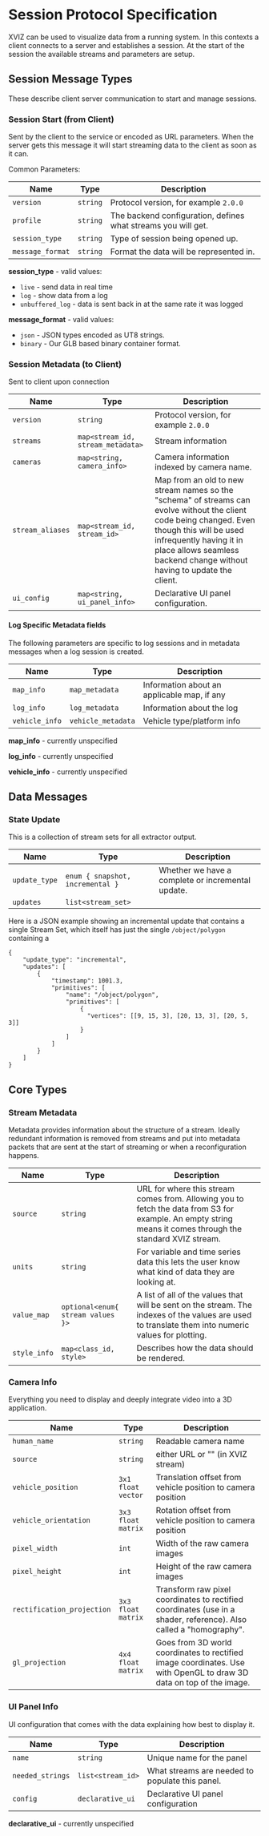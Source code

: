 # Session Protocol Specification

XVIZ can be used to visualize data from a running system.  In this contexts a client connects to a server and establishes a session.  At the start of the session the available streams and parameters are setup.


## Session Message Types

These describe client server communication to start and manage sessions.


### Session Start (from Client)

Sent by the client to the service or encoded as URL parameters.  When the server gets this message it will start streaming data to the client as soon as it can.

Common Parameters:

| Name             | Type     | Description |
| ---              | ---      | --- |
| `version`        | `string` | Protocol version, for example `2.0.0` |
| `profile`        | `string` | The backend configuration, defines what streams you will get. |
| `session_type`   | `string` | Type of session being opened up. |
| `message_format` | `string` | Format the data will be represented in. |

**session_type** - valid values:
* `live` - send data in real time
* `log` - show data from a log
* `unbuffered_log` - data is sent back in at the same rate it was logged

**message_format** - valid values:
* `json` - JSON types encoded as UT8 strings.
* `binary` - Our GLB based binary container format.


### Session Metadata (to Client)

Sent to client upon connection

| Name             | Type                              | Description |
| ---              | ---                               | --- |
| `version`        | `string`                          | Protocol version, for example `2.0.0` |
| `streams`        | `map<stream_id, stream_metadata>` | Stream information |
| `cameras`        | `map<string, camera_info>`        | Camera information indexed by camera name. |
| `stream_aliases` | `map<stream_id, stream_id>`       | Map from an old to new stream names so the "schema" of streams can evolve without the client code being changed.  Even though this will be used infrequently having it in place allows seamless backend change without having to update the client.
| `ui_config`      | `map<string, ui_panel_info>`      | Declarative UI panel configuration. |

#### Log Specific Metadata fields

The following parameters are specific to log sessions and in metadata messages when a log session is created.

| Name             | Type               | Description |
| ---              | ---                | --- |
| `map_info`       | `map_metadata`     | Information about an applicable map, if any |
| `log_info`       | `log_metadata`     | Information about the log |
| `vehicle_info`   | `vehicle_metadata` | Vehicle type/platform info |

**map_info** - currently unspecified

**log_info** - currently unspecified

**vehicle_info** - currently unspecified


## Data Messages

### State Update

This is a collection of stream sets for all extractor output.

| Name             | Type                             | Description |
| ---              | ---                              | --- |
| `update_type`    | `enum { snapshot, incremental }` | Whether we have a complete or incremental update. |
| `updates`        |  `list<stream_set>`              |            |

Here is a JSON example showing an incremental update that contains a single Stream Set, which itself has just the single `/object/polygon` containing a 

```
{
    "update_type": "incremental",
    "updates": [
        {
            "timestamp": 1001.3,
            "primitives": [
                "name": "/object/polygon",
                "primitives": [
                    {
                      "vertices": [[9, 15, 3], [20, 13, 3], [20, 5, 3]]
                    }
                ]
            ]
        }
    ]
}
```

## Core Types

### Stream Metadata

Metadata provides information about the structure of a stream. Ideally redundant information is removed from streams and put into metadata packets that are sent at the start of streaming or when a reconfiguration happens.

| Name          | Type                   | Description |
| ---           | ---                    | --- |
| `source`      | `string`               | URL for where this stream comes from.  Allowing you to fetch the data from S3 for example.  An empty string means it comes through the standard XVIZ stream. |
| `units`       | `string`               | For variable and time series data this lets the user know what kind of data they are looking at. |
| `value_map`   | `optional<enum{ stream values  }>` | A list of all of the values that will be sent on the stream. The indexes of the values are used to translate them into numeric values for plotting. |
| `style_info`  | `map<class_id, style>` | Describes how the data should be rendered. |


### Camera Info

Everything you need to display and deeply integrate video into a 3D application.

| Name                        | Type               | Description |
| ---                         | ---                | --- |
| `human_name`                | `string`           | Readable camera name |
| `source`                    | `string`           | either URL or "<internal>" (in XVIZ stream) |
| `vehicle_position`          | `3x1 float vector` | Translation offset from vehicle position to camera position |
| `vehicle_orientation`       | `3x3 float matrix` | Rotation offset from vehicle position to camera position |
| `pixel_width`               | `int`              | Width of the raw camera images |
| `pixel_height`              | `int`              | Height of the raw camera images |
| `rectification_projection`  | `3x3 float matrix` | Transform raw pixel coordinates to rectified coordinates (use in a shader, reference).  Also called a "homography". |
| `gl_projection`             | `4x4 float matrix` | Goes from 3D world coordinates to rectified image coordinates.  Use with OpenGL to draw 3D data on top of the image. |



### UI Panel Info

UI configuration that comes with the data explaining how best to display it.

| Name             | Type              | Description |
| ---              | ---               | --- |
| `name`           | `string`          | Unique name for the panel |
| `needed_strings` | `list<stream_id>` | What streams are needed to populate this panel. |
| `config`         | `declarative_ui`  | Declarative UI panel configuration |

**declarative_ui** - currently unspecified
